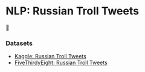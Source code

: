 # NLP: Russian Troll Tweets

:construction:

### Datasets
- [Kaggle: Russian Troll Tweets](https://github.com/fivethirtyeight/russian-troll-tweets)
- [FiveThirdyEight: Russian Troll Tweets](https://github.com/fivethirtyeight/russian-troll-tweets)
